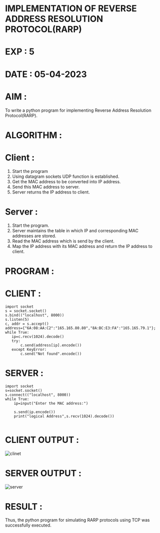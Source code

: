 # IMPLEMENTATION OF REVERSE ADDRESS RESOLUTION PROTOCOL(RARP)

# EXP : 5

# DATE : 05-04-2023

# AIM :
To write a python program for implementing  Reverse Address Resolution Protocol(RARP).

# ALGORITHM :
# Client :
1. Start the program
2. Using datagram sockets UDP function is established.
3. Get the MAC address to be converted into IP address.
4. Send this MAC address to server.
5. Server returns the IP address to client.
# Server :
1. Start the program.
2. Server maintains the table in which IP and corresponding MAC addresses are stored.
3. Read the MAC address which is send by the client.
4. Map the IP address with its MAC address and return the IP address to client.
# PROGRAM :
# CLIENT :
```python3
import socket
s = socket.socket()
s.bind(("localhost", 8000))
s.listen(5)
c, addr = s.accept()
address={"6A:08:AA:C2":"165.165.80.80","8A:BC:E3:FA":"165.165.79.1"};
while True:
   ip=c.recv(1024).decode()
   try:
       c.send(address[ip].encode())
   except KeyError:
       c.send("Not found".encode())

  ```
# SERVER :
```python3
import socket
s=socket.socket()
s.connect(("localhost", 8000))
while True:
    ip=input("Enter the MAC address:")
     
    s.send(ip.encode())
    print("logical Address",s.recv(1024).decode())


```
   
# CLIENT OUTPUT : 

![clinet](https://github.com/Skanthasishanth/EX-5/assets/118298456/62b33fbd-b1da-4cab-aa33-8e9f29591e51)


# SERVER OUTPUT :


![server](https://github.com/Skanthasishanth/EX-5/assets/118298456/3eaf85b2-ad7f-4f17-924d-7c1994143860)


# RESULT :
Thus, the python program for simulating RARP protocols using TCP was successfully executed.
